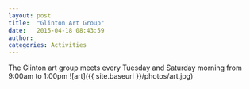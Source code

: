 ```yaml
---
layout: post
title:  "Glinton Art Group"
date:   2015-04-18 08:43:59
author: 
categories: Activities
---
```


The Glinton art group meets every Tuesday and Saturday morning from 9:00am to 1:00pm
![art]({{ site.baseurl }}/photos/art.jpg)